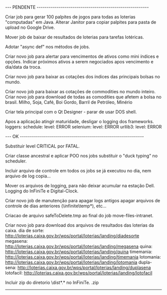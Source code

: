 
--- PENDENTE --------------------------------------------------------

Criar job para gerar 100 palpites de jogos para todas as loterias "computadas" em Java.
    Alterar Janitor para copiar palpites para pasta de upload no Google Drive.

Mover job de baixar de resultados de loterias para tarefas lotéricas.

Adotar "async def" nos métodos de jobs.

Criar novo job para alertar para vencimentos de ativos como mini índices e opções.
    Indicar próximos ativos a serem negociados apos vencimento e dia/data da troca.

Criar novo job para baixar as cotações dos índices das principais bolsas no mundo.

Criar novo job para baixar as cotações de commodities no mundo inteiro.
Criar novo job para download de todas as comodities que afetem a bolsa no brasil.
    Milho, Soja, Café, Boi Gordo, Barril de Petróleo, Minério

Criar tela principal com o Qt Designer - parar de usar DOS shell.

Apos a aplicação atingir maturidade, desligar o logging dos frameworks.
    loggers:
      schedule:
        level: ERROR
      selenium:
        level: ERROR
      urllib3:
        level: ERROR
    

--- OK --------------------------------------------------------------

Substituir level CRITICAL por FATAL.

Criar classe ancestral e aplicar POO nos jobs
    substituir o "duck typing" no scheduler.

Incluir arquivo de controle em todos os jobs
    se já executou no dia, nem arquivo de log copia...

Mover os arquivos de logging, para não deixar acumular na estação Dell.
    Logging do InFiniTe e Digital-Clock.

Criar novo job de manutenção para apagar logs antigos
    apagar arquivos de controle de dias anteriores (\infinite\temp\*), etc...

Criacao de arquivo safeToDelete.tmp ao final do job move-files-intranet.

Criar novo job para download dos arquivos de resultados das loterias da caixa.
    dia de sorte:  http://loterias.caixa.gov.br/wps/portal/loterias/landing/diadesorte
    megasena:      http://loterias.caixa.gov.br/wps/portal/loterias/landing/megasena
    quina:         http://loterias.caixa.gov.br/wps/portal/loterias/landing/quina
    timemania:     http://loterias.caixa.gov.br/wps/portal/loterias/landing/timemania
    lotomania:     http://loterias.caixa.gov.br/wps/portal/loterias/landing/lotomania
    dupla-sena:    http://loterias.caixa.gov.br/wps/portal/loterias/landing/duplasena
    lotofacil:     http://loterias.caixa.gov.br/wps/portal/loterias/landing/lotofacil

Incluir zip do diretorio \dist\*.* no InFiniTe.
    <app>.zip

---------------------------------------------------------------------

